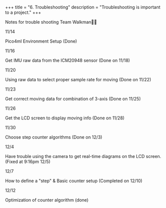 +++
title = "6. Troubleshooting"
description = "Troubleshooting is important to a project."
+++

Notes for trouble shooting
Team Walkman🚶‍♂️

11/14

Pico4ml Environment Setup (Done)

11/16

Get IMU raw data from the ICM20948 sensor
(Done on 11/18)

11/20

Using raw data to select proper sample rate for moving
(Done on 11/22)

11/23

Get correct moving data for combination of 3-axis
(Done on 11/25)

11/26

Get the LCD screen to display moving info
(Done on 11/28)

11/30

Choose step counter algorithms
(Done on 12/3)

12/4

Have trouble using the camera to get real-time diagrams on the LCD screen.
(Fixed at 9:16pm 12/5)

12/7

How to define a "step" & Basic counter setup
(Completed on 12/10)

12/12

Optimization of counter algorithm (done)




